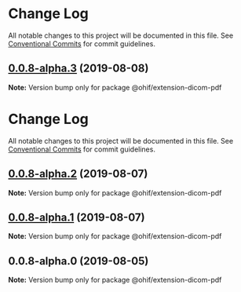 # Change Log

All notable changes to this project will be documented in this file. See
[Conventional Commits](https://conventionalcommits.org) for commit guidelines.

## [0.0.8-alpha.3](https://github.com/OHIF/Viewers/compare/@ohif/extension-dicom-pdf@0.0.8-alpha.2...@ohif/extension-dicom-pdf@0.0.8-alpha.3) (2019-08-08)

**Note:** Version bump only for package @ohif/extension-dicom-pdf

# Change Log

All notable changes to this project will be documented in this file. See
[Conventional Commits](https://conventionalcommits.org) for commit guidelines.

## [0.0.8-alpha.2](https://github.com/OHIF/Viewers/compare/@ohif/extension-dicom-pdf@0.0.8-alpha.1...@ohif/extension-dicom-pdf@0.0.8-alpha.2) (2019-08-07)

**Note:** Version bump only for package @ohif/extension-dicom-pdf

## [0.0.8-alpha.1](https://github.com/OHIF/Viewers/compare/@ohif/extension-dicom-pdf@0.0.8-alpha.0...@ohif/extension-dicom-pdf@0.0.8-alpha.1) (2019-08-07)

**Note:** Version bump only for package @ohif/extension-dicom-pdf

## 0.0.8-alpha.0 (2019-08-05)

**Note:** Version bump only for package @ohif/extension-dicom-pdf
